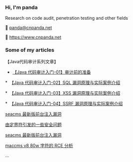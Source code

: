 ### Hi, I'm panda

Research on code audit, penetration testing and other fields

🏣 panda@cnpanda.net

🔗 https://www.cnpanda.net


### Some of my articles

【Java代码审计系列文章】

* [【Java 代码审计入门-01】审计前的准备]( https://www.cnpanda.net/codeaudit/588.html)

*　[【Java 代码审计入门-02】SQL 漏洞原理与实际案例介绍 ](https://www.cnpanda.net/codeaudit/600.html)

*　[【Java 代码审计入门-03】XSS 漏洞原理与实际案例介绍 ](https://www.cnpanda.net/codeaudit/605.html)

*　[【Java 代码审计入门-04】SSRF 漏洞原理与实际案例介绍](https://www.cnpanda.net/codeaudit/678.html)

[seacms 最新版前台注入漏洞](https://www.cnpanda.net/codeaudit/730.html)

[由定界符引发的一些安全问题](https://www.cnpanda.net/sec/693.html)

[seacms 最新版前台注入漏洞](https://www.cnpanda.net/codeaudit/730.html)

[maccms v8 80w 字符的 RCE 分析](https://www.cnpanda.net/codeaudit/660.html)

...
